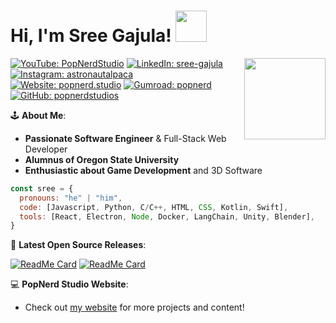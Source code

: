 <h1> Hi, I'm Sree Gajula! <img src="https://media.giphy.com/media/v1.Y2lkPTc5MGI3NjExM2wyOXQxcjlmdXJscXdqdWJ6NzNsOGJnMjV0MGNtYnp0aGIxbzBhaiZlcD12MV9pbnRlcm5hbF9naWZfYnlfaWQmY3Q9cw/mFM5pDRlc0I1O/giphy.gif" width="50"></h1>
<img align='right' src="https://media.giphy.com/media/v1.Y2lkPTc5MGI3NjExZjFpb2l0OTU3aGh1OGF3c3FhNGtuaDZpcmswMXd5cTl5NjFvdXUyMSZlcD12MV9pbnRlcm5hbF9naWZfYnlfaWQmY3Q9cw/KRfBgRKoKuXno1Sb4D/giphy.gif" width="130">
  
[![YouTube: PopNerdStudio](https://img.shields.io/badge/Subscribe-16k-red?style=flat&logo=youtube&labelColor=red)](https://www.youtube.com/@PopNerdStudio/)
[![LinkedIn: sree-gajula](https://img.shields.io/badge/sree--gajula-blue?logo=linkedin&logoColor=white&labelColor=blue)](https://www.linkedin.com/in/sree-gajula/)
[![Instagram: astronautalpaca](https://img.shields.io/badge/%40Art-orange?logo=instagram&logoColor=white&labelColor=orange)](https://www.instagram.com/astronautalpaca/)
[![Website: popnerd.studio](https://img.shields.io/badge/Website-tan?style=flat&logo=react&logoColor=black&labelColor=tan)](https://www.popnerd.studio/)
[![Gumroad: popnerd](https://img.shields.io/badge/Store-%23ff90e7%09?style=flat&logo=gumroad&logoColor=white&labelColor=%23ff90e7%09)](https://popnerd.gumroad.com/)
[![GitHub: popnerdstudios](https://img.shields.io/badge/Follow-black?logo=github&logoColor=white)](https://github.com/popnerdstudios/)



🕹️ **About Me**:

- **Passionate Software Engineer** & Full-Stack Web Developer
- **Alumnus of Oregon State University**
- **Enthusiastic about Game Development** and 3D Software

```javascript
const sree = {
  pronouns: "he" | "him",
  code: [Javascript, Python, C/C++, HTML, CSS, Kotlin, Swift],
  tools: [React, Electron, Node, Docker, LangChain, Unity, Blender],
}
```

📢 **Latest Open Source Releases**:
  
[![ReadMe Card](https://github-readme-stats.vercel.app/api/pin/?username=vsiddireddy&repo=Sign_Gen)](https://github.com/vsiddireddy/Sign_Gen)
[![ReadMe Card](https://github-readme-stats.vercel.app/api/pin/?username=popnerdstudios&repo=C-3DK)](https://github.com/popnerdstudios/C-3DK)

💻 **PopNerd Studio Website**:
- Check out [my website](https://popnerd.studio) for more projects and content!

<!-- <img src="https://myreadme.vercel.app/api/embed/popnerdstudios?panels=userstatistics,toprepositories,toplanguages,commitgraph" alt="reimaginedreadme" /> -->
